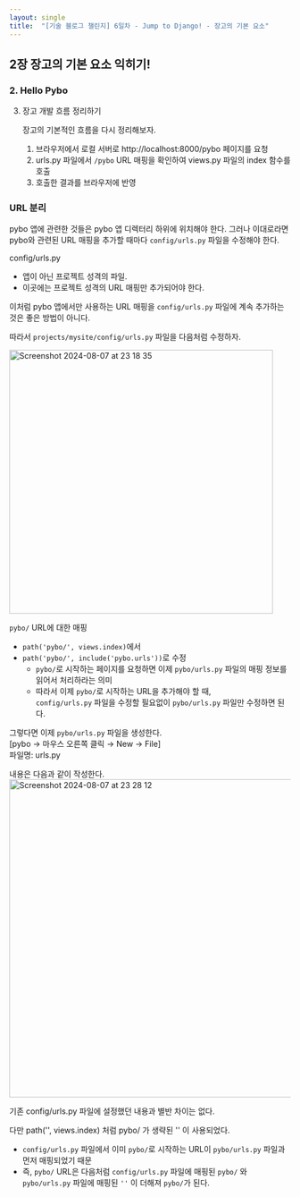 ```yaml
---
layout: single
title:  "[기술 블로그 챌린지] 6일차 - Jump to Django! - 장고의 기본 요소"
---
```


## 2장 장고의 기본 요소 익히기!

### 2. Hello Pybo

3. 장고 개발 흐름 정리하기

   장고의 기본적인 흐름을 다시 정리해보자.
   1. 브라우저에서 로컬 서버로 http://localhost:8000/pybo 페이지를 요청
   2. urls.py 파일에서 `/pybo` URL 매핑을 확인하여 views.py 파일의 index 함수를 호출
   3. 호출한 결과를 브라우저에 반영


### URL 분리
pybo 앱에 관련한 것들은 pybo 앱 디렉터리 하위에 위치해야 한다.<md>
그러나 이대로라면 pybo와 관련된 URL 매핑을 추가할 때마다 `config/urls.py` 파일을 수정해야 한다.

config/urls.py
- 앱이 아닌 프로젝트 성격의 파일.
- 이곳에는 프로젝트 성격의 URL 매핑만 추가되어야 한다.

이처럼 pybo 앱에서만 사용하는 URL 매핑을 `config/urls.py` 파일에 계속 추가하는 것은 좋은 방법이 아니다.

따라서 `projects/mysite/config/urls.py` 파일을 다음처럼 수정하자.

<img width="472" alt="Screenshot 2024-08-07 at 23 18 35" src="https://github.com/user-attachments/assets/fee880da-fa56-4f2f-bc41-33a9bd2d323a">

`pybo/` URL에 대한 매핑
- `path('pybo/', views.index)`에서
- `path('pybo/', include('pybo.urls'))`로 수정
  - `pybo/`로 시작하는 페이지를 요청하면 이제 `pybo/urls.py` 파일의 매핑 정보를 읽어서 처리하라는 의미
  - 따라서 이제 `pybo/`로 시작하는 URL을 추가해야 할 때,<br> `config/urls.py` 파일을 수정할 필요없이 `pybo/urls.py` 파일만 수정하면 된다.


그렇다면 이제 `pybo/urls.py` 파일을 생성한다.<br>
[pybo → 마우스 오른쪽 클릭 → New → File]<br>
파일명: urls.py

내용은 다음과 같이 작성한다.
<img width="569" alt="Screenshot 2024-08-07 at 23 28 12" src="https://github.com/user-attachments/assets/7119e37b-e540-4f52-86e5-d6f649c2de04">

기존 config/urls.py 파일에 설정했던 내용과 별반 차이는 없다.

다만 path('', views.index) 처럼 pybo/ 가 생략된 '' 이 사용되었다.
- `config/urls.py` 파일에서 이미 `pybo/`로 시작하는 URL이 `pybo/urls.py` 파일과 먼저 매핑되었기 때문
- 즉, `pybo/` URL은 다음처럼 `config/urls.py` 파일에 매핑된 `pybo/` 와 `pybo/urls.py` 파일에 매핑된 `''` 이 더해져 `pybo/`가 된다.
